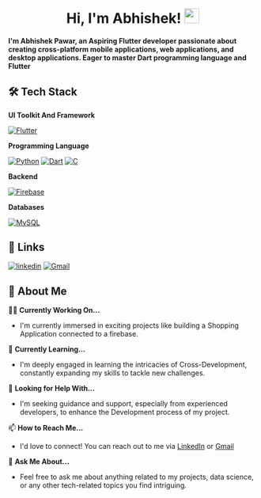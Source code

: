 <div align="center">
  <h1>Hi, I'm Abhishek! <img src="https://media.giphy.com/media/hvRJCLFzcasrR4ia7z/giphy.gif" width="30px"></h1>
</div>

<div> <h4>I'm Abhishek Pawar, an Aspiring Flutter developer passionate about creating cross-platform mobile applications, web applications, and desktop applications. Eager to master Dart programming language and Flutter</h4></div>



## 🛠 Tech Stack


**UI Toolkit And Framework**

[![Flutter](https://img.shields.io/badge/Flutter-white?style=for-the-badge&logo=flutter&logoColor=blue)](https://docs.flutter.dev/)

**Programming Language**

[![Python](https://img.shields.io/badge/Python-yellow?style=for-the-badge&logo=python&logoColor=blue)](https://docs.python.org/3/)
[![Dart](https://img.shields.io/badge/Dart-white?style=for-the-badge&logo=dart&logoColor=blue)](https://dart.dev/)
[![C](https://img.shields.io/badge/C-00599C?style=for-the-badge&logo=c&logoColor=white)](https://devdocs.io/c/)

**Backend**

[![Firebase](https://img.shields.io/badge/Firebase-grey?style=for-the-badge&logo=firebase&logoColor=orange)](https://firebase.google.com/docs)

**Databases**

[![MySQL](https://img.shields.io/badge/MySQL-4479A1?style=for-the-badge&logo=mysql&logoColor=white)](https://dev.mysql.com/doc/)


## 🔗 Links
[![linkedin](https://img.shields.io/badge/linkedin-white?style=for-the-badge&logo=linkedin&logoColor=blue)](https://www.linkedin.com/in/abhishek-pawar10/)
[![Gmail](https://img.shields.io/badge/gmail-white?style=for-the-badge&logo=gmail&logoColor=red)](mailto:pawarabhi2004@gmail.com)


## 🚀 About Me

👩‍💻 **Currently Working On...**  
   - I'm currently immersed in exciting projects like building a Shopping Application connected to a firebase.

🧠 **Currently Learning...**  
   - I'm deeply engaged in learning the intricacies of Cross-Development, constantly expanding my skills to tackle new challenges.

🤔 **Looking for Help With...**  
   - I'm seeking guidance and support, especially from experienced developers, to enhance the Development process of my project.

📫 **How to Reach Me...**  
   - I'd love to connect! You can reach out to me via [LinkedIn](https://www.linkedin.com/in/abhishek-pawar10/) or [Gmail](mailto:pawarabhi2004@gmail.com)

💬 **Ask Me About...**  
   - Feel free to ask me about anything related to my projects, data science, or any other tech-related topics you find intriguing.



